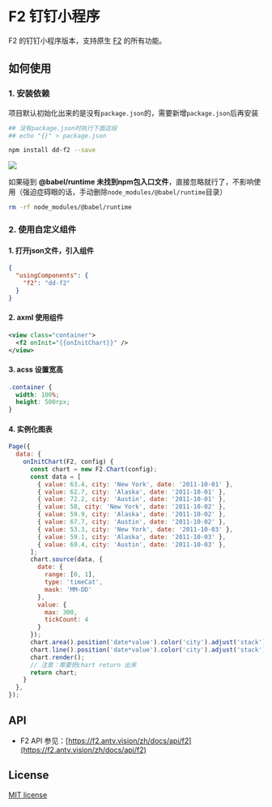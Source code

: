 # F2 钉钉小程序

F2 的钉钉小程序版本，支持原生 [F2](https://f2.antv.vision/) 的所有功能。

## 如何使用
### 1. 安装依赖
项目默认初始化出来的是没有`package.json`的，需要新增`package.json`后再安装

```bash
## 没有package.json时执行下面这段
## echo "{}" > package.json

npm install dd-f2 --save
```

![](https://gw.alipayobjects.com/zos/rmsportal/kORAowbzpNioXseBQoxC.png#align=left&display=inline&height=746&originHeight=746&originWidth=392&status=done&style=none&width=392)

如果碰到 **@babel/runtime 未找到npm包入口文件**，直接忽略就行了，不影响使用（强迫症碍眼的话，手动删除`node_modules/@babel/runtime`目录）
```bash
rm -rf node_modules/@babel/runtime
```
### 2. 使用自定义组件
#### 1. 打开json文件，引入组件
```json
{
  "usingComponents": {
    "f2": "dd-f2"
  }
}
```

#### 2. axml 使用组件
```xml
<view class="container">
  <f2 onInit="{{onInitChart}}" />
</view>
```

#### 3. acss 设置宽高
```css
.container {
  width: 100%;
  height: 500rpx;
}
```

#### 4. 实例化图表
```js
Page({
  data: {
    onInitChart(F2, config) {
      const chart = new F2.Chart(config);
      const data = [
        { value: 63.4, city: 'New York', date: '2011-10-01' },
        { value: 62.7, city: 'Alaska', date: '2011-10-01' },
        { value: 72.2, city: 'Austin', date: '2011-10-01' },
        { value: 58, city: 'New York', date: '2011-10-02' },
        { value: 59.9, city: 'Alaska', date: '2011-10-02' },
        { value: 67.7, city: 'Austin', date: '2011-10-02' },
        { value: 53.3, city: 'New York', date: '2011-10-03' },
        { value: 59.1, city: 'Alaska', date: '2011-10-03' },
        { value: 69.4, city: 'Austin', date: '2011-10-03' },
      ];
      chart.source(data, {
        date: {
          range: [0, 1],
          type: 'timeCat',
          mask: 'MM-DD'
        },
        value: {
          max: 300,
          tickCount: 4
        }
      });
      chart.area().position('date*value').color('city').adjust('stack');
      chart.line().position('date*value').color('city').adjust('stack');
      chart.render();
      // 注意：需要把chart return 出来
      return chart;
    }
  },
});
```

## API

- F2 API 参见：[https://f2.antv.vision/zh/docs/api/f2](https://f2.antv.vision/zh/docs/api/f2)

## License

[MIT license](https://github.com/antvis/wx-f2/blob/master/LICENSE)

